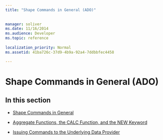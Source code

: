 ```yaml
---
title: "Shape Commands in General (ADO)"
 
 
manager: soliver
ms.date: 11/16/2014
ms.audience: Developer
ms.topic: reference
  
localization_priority: Normal
ms.assetid: 41ba726c-37d9-4b9a-92a4-7ddbbfec4458

---
```


# Shape Commands in General (ADO)

## In this section

- [Shape Commands in General](shape-commands-in-general.md)
    
- [Aggregate Functions, the CALC Function, and the NEW Keyword](aggregate-functions-the-calc-function-and-the-new-keyword.md)
    
- [Issuing Commands to the Underlying Data Provider](issuing-commands-to-the-underlying-data-provider.md)
    

